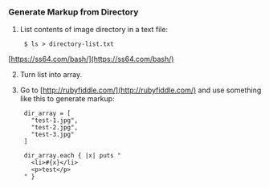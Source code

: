 ### Generate Markup from Directory

1. List contents of image directory in a text file:

        $ ls > directory-list.txt

 [https://ss64.com/bash/](https://ss64.com/bash/)

2. Turn list into array.

3. Go to [http://rubyfiddle.com/](http://rubyfiddle.com/) and use something like this to generate markup:  

        dir_array = [
          "test-1.jpg",
          "test-2.jpg",
          "test-3.jpg"
        ]
        
        dir_array.each { |x| puts "
          <li>#{x}</li>
          <p>test</p>
        " }
